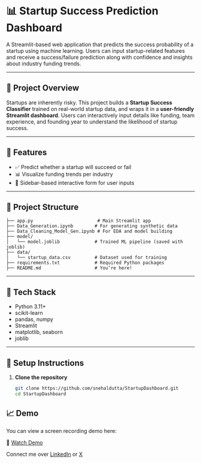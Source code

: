 # 📊 Startup Success Prediction Dashboard

A Streamlit-based web application that predicts the success probability of a startup using machine learning. Users can input startup-related features and receive a success/failure prediction along with confidence and insights about industry funding trends.

---

## 🧠 Project Overview

Startups are inherently risky. This project builds a **Startup Success Classifier** trained on real-world startup data, and wraps it in a **user-friendly Streamlit dashboard**. Users can interactively input details like funding, team experience, and founding year to understand the likelihood of startup success.

---

## 🚀 Features

- ✅ Predict whether a startup will succeed or fail  
- 📊 Visualize funding trends per industry  
- 🧾 Sidebar-based interactive form for user inputs  

---

## 📂 Project Structure

```
├── app.py                        # Main Streamlit app
├── Data_Generation.ipynb        # For generating synthetic data
├── Data_Cleaning_Model_Gen.ipynb # For EDA and model building
├── model/
│   └── model.joblib             # Trained ML pipeline (saved with joblib)
├── data/
│   └── startup_data.csv         # Dataset used for training
├── requirements.txt             # Required Python packages
├── README.md                    # You’re here!
```

---

## 🧰 Tech Stack

- Python 3.11+
- scikit-learn
- pandas, numpy
- Streamlit
- matplotlib, seaborn
- joblib

---

## 🔧 Setup Instructions

1. **Clone the repository**
   ```bash
   git clone https://github.com/snehaldutta/StartupDashboard.git
   cd StartupDashboard


## 📈 Demo

You can view a screen recording demo here:

🎥 [Watch Demo](https://youtu.be/oEkJWP-yviE)

Connect me over [LinkedIn](www.linkedin.com/in/snehal-python) or [X](https://x.com/naive_ai_)
